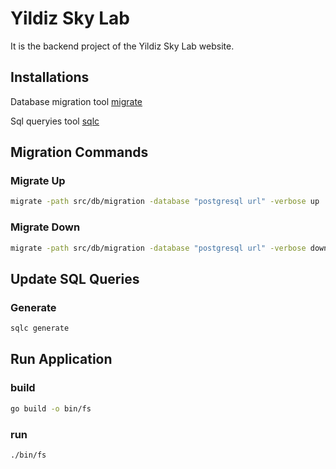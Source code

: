 # Yildiz Sky Lab

It is the backend project of the Yildiz Sky Lab website.

## Installations

Database migration tool [migrate](https://github.com/golang-migrate/migrate/blob/master/cmd/migrate/README.md)

Sql queryies tool [sqlc](https://sqlc.dev)


## Migration Commands
  ### Migrate Up
  ```bash
migrate -path src/db/migration -database "postgresql url" -verbose up
```
  ### Migrate Down
```bash
migrate -path src/db/migration -database "postgresql url" -verbose down
```

## Update SQL Queries
  ### Generate
  ```bash
  sqlc generate
  ```

## Run Application
  ### build
  ```bash
go build -o bin/fs
  ```
  ### run
  ```bash
./bin/fs
